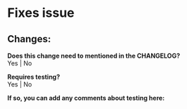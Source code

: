 # Fixes issue #

**Changes:**
-

**Does this change need to mentioned in the CHANGELOG?**  
Yes | No

**Requires testing?**  
Yes | No

**If so, you can add any comments about testing here:**  
